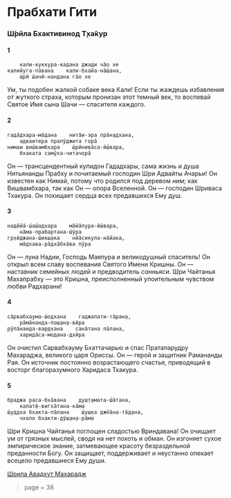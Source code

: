# Прабхати Гити

### Ш́рӣла Бхактивинод Т̣ха̄кур

#### 1

        кали-куккура-кадана джади ча̄о хе
    калийуга-па̄вана    кали-бхайа-на̄ш́ана,
        ш́рӣ ш́ачӣ-нандана га̄о хе

Ум, ты подобен жалкой собаке века Кали! Если ты жаждешь избавления от жуткого страха, которым пронизан этот темный век, то воспевай Святое Имя сына Шачи — спасителя каждого.

#### 2

    гада̄дхара-ма̄дана    нита̄и-эра пра̄н̣адхана,
        адваитера прапӯджита гора̄
    нимаи виш́вамбхара    ш́рӣнива̄са-ӣш́вара,
        бхаката самӯха-читачора̄

Он — трансцендентный купидон Гададхары, сама жизнь и душа Нитьянанды Прабху и почитаемый господин Шри Адвайты Ачарьи! Он известен как Нимай, потому что родился под деревом *ним*; как Вишвамбхара, так как Он — опора Вселенной. Он — господин Шриваса Тхакура. Он похищает сердца всех предавшихся Ему душ.

#### 3

    надӣйа̄-ш́аш́адхара    ма̄йа̄пура-ӣш́вара,
        на̄ма-прабартана-ш́ӯра
    гр̣хӣджана-ш́икш̣ака    нйа̄сикула-на̄йака,
        ма̄дхава-ра̄дха̄бха̄ва пӯра

Он — луна Надии, Господь Маяпура и великодушный спаситель! Он открыл всем славу воспевания Святого Имени Кришны. Он — наставник семейных людей и предводитель *санньяси*. Шри Чайтанья Махапрабху — это Кришна, преисполненный упоительным чувством любви Радхарани!

#### 4

    са̄рвабхаума-ш́одхана    гаджапати-та̄ран̣а,
        ра̄ма̄нанда-пош̣ан̣а-вӣра
    рӯпа̄нанда-вардхана    сана̄тана па̄лана,
        харида̄са-модана-дхӣра

Он очистил Сарвабхауму Бхаттачарью и спас Пратапарудру Махараджа, великого царя Ориссы. Он — герой и защитник Рамананды Рая. Он источник постоянно возрастающего счастья, приводящий в восторг благоразумного Харидаса Тхакура.

#### 5

    браджа раса-бха̄вана    душ̣т̣амата-ш́а̄тана,
        капат̣ӣ-вигха̄тана-ка̄ма
    ш́уддха бхакта-па̄лана    ш́уш̣ка джн̃а̄на-та̄д̣ана,
        чхоло бхакти-дӯш̣ан̣а-ра̄ма

Шри Кришна Чайтанья поглощен сладостью Вриндавана! Он очищает ум от грязных мыслей, сводя на нет похоть и обман. Он изгоняет сухое эмпирическое знание, затмевающее красоту безраздельной преданности Богу. Он защищает, поддерживает и неустанно опекает всецело предавшиеся Ему души.

[Шрила Авадхут Махарадж](https://soundcloud.com/bharatimaharaj/avadxut-maxaradzh-utrennee-6)


> page = 38